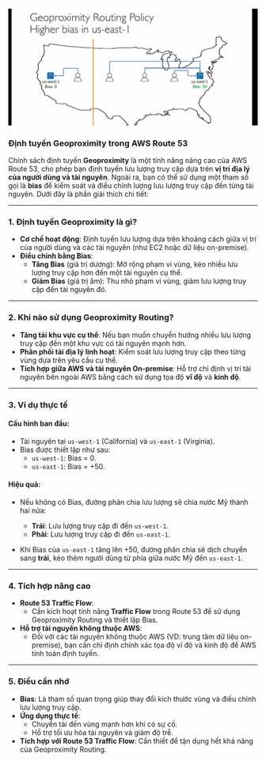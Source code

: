 ![alt text](../image/policy-geoproximity.png)
### Định tuyến Geoproximity trong AWS Route 53

Chính sách định tuyến **Geoproximity** là một tính năng nâng cao của AWS Route 53, cho phép bạn định tuyến lưu lượng truy cập dựa trên **vị trí địa lý của người dùng và tài nguyên**. Ngoài ra, bạn có thể sử dụng một tham số gọi là **bias** để kiểm soát và điều chỉnh lượng lưu lượng truy cập đến từng tài nguyên. Dưới đây là phần giải thích chi tiết:

---

### 1. **Định tuyến Geoproximity là gì?**
- **Cơ chế hoạt động**: Định tuyến lưu lượng dựa trên khoảng cách giữa vị trí của người dùng và các tài nguyên (như EC2 hoặc dữ liệu on-premise). 
- **Điều chỉnh bằng Bias**:
  - **Tăng Bias** (giá trị dương): Mở rộng phạm vi vùng, kéo nhiều lưu lượng truy cập hơn đến một tài nguyên cụ thể.
  - **Giảm Bias** (giá trị âm): Thu nhỏ phạm vi vùng, giảm lưu lượng truy cập đến tài nguyên đó.

---

### 2. **Khi nào sử dụng Geoproximity Routing?**
- **Tăng tải khu vực cụ thể**: Nếu bạn muốn chuyển hướng nhiều lưu lượng truy cập đến một khu vực có tài nguyên mạnh hơn.
- **Phân phối tải địa lý linh hoạt**: Kiểm soát lưu lượng truy cập theo từng vùng dựa trên yêu cầu cụ thể.
- **Tích hợp giữa AWS và tài nguyên On-premise**: Hỗ trợ chỉ định vị trí tài nguyên bên ngoài AWS bằng cách sử dụng tọa độ **vĩ độ** và **kinh độ**.

---

### 3. **Ví dụ thực tế**
#### Cấu hình ban đầu:
- Tài nguyên tại `us-west-1` (California) và `us-east-1` (Virginia).
- Bias được thiết lập như sau:
  - `us-west-1`: Bias = 0.
  - `us-east-1`: Bias = +50.

#### Hiệu quả:
- Nếu không có Bias, đường phân chia lưu lượng sẽ chia nước Mỹ thành hai nửa:
  - **Trái**: Lưu lượng truy cập đi đến `us-west-1`.
  - **Phải**: Lưu lượng truy cập đi đến `us-east-1`.

- Khi Bias của `us-east-1` tăng lên +50, đường phân chia sẽ dịch chuyển sang **trái**, kéo thêm người dùng từ phía giữa nước Mỹ đến `us-east-1`.

---

### 4. **Tích hợp nâng cao**
- **Route 53 Traffic Flow**:
  - Cần kích hoạt tính năng **Traffic Flow** trong Route 53 để sử dụng Geoproximity Routing và thiết lập Bias.
- **Hỗ trợ tài nguyên không thuộc AWS**:
  - Đối với các tài nguyên không thuộc AWS (VD: trung tâm dữ liệu on-premise), bạn cần chỉ định chính xác tọa độ vĩ độ và kinh độ để AWS tính toán định tuyến.

---

### 5. **Điều cần nhớ**
- **Bias**: Là tham số quan trọng giúp thay đổi kích thước vùng và điều chỉnh lưu lượng truy cập.
- **Ứng dụng thực tế**:
  - Chuyển tải đến vùng mạnh hơn khi có sự cố.
  - Hỗ trợ tối ưu hóa tài nguyên và giảm độ trễ.
- **Tích hợp với Route 53 Traffic Flow**: Cần thiết để tận dụng hết khả năng của Geoproximity Routing.

